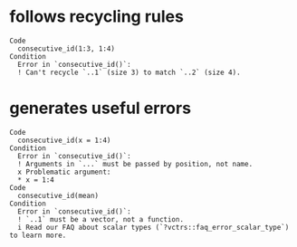 # follows recycling rules

    Code
      consecutive_id(1:3, 1:4)
    Condition
      Error in `consecutive_id()`:
      ! Can't recycle `..1` (size 3) to match `..2` (size 4).

# generates useful errors

    Code
      consecutive_id(x = 1:4)
    Condition
      Error in `consecutive_id()`:
      ! Arguments in `...` must be passed by position, not name.
      x Problematic argument:
      * x = 1:4
    Code
      consecutive_id(mean)
    Condition
      Error in `consecutive_id()`:
      ! `..1` must be a vector, not a function.
      i Read our FAQ about scalar types (`?vctrs::faq_error_scalar_type`) to learn more.

